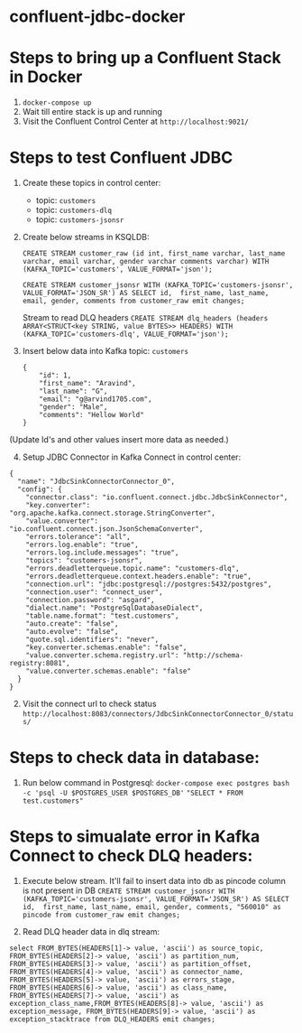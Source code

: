 # confluent-jdbc-docker

# Steps to bring up a Confluent Stack in Docker
1. ```docker-compose up```
2. Wait till entire stack is up and running
3. Visit the Confluent Control Center at ```http://localhost:9021/```


# Steps to test Confluent JDBC
1. Create these topics in control center:
    - topic: `customers`
    - topic: `customers-dlq`
    - topic: `customers-jsonsr` 

2. Create below streams in KSQLDB:

    ```CREATE STREAM customer_raw (id int, first_name varchar, last_name varchar, email varchar, gender varchar comments varchar) WITH (KAFKA_TOPIC='customers', VALUE_FORMAT='json');```

    ```CREATE STREAM customer_jsonsr WITH (KAFKA_TOPIC='customers-jsonsr', VALUE_FORMAT='JSON_SR') AS SELECT id,  first_name, last_name, email, gender, comments from customer_raw emit changes;```

    Stream to read DLQ headers
    ```CREATE STREAM dlq_headers (headers ARRAY<STRUCT<key STRING, value BYTES>> HEADERS) WITH (KAFKA_TOPIC='customers-dlq', VALUE_FORMAT='json');```

3. Insert below data into Kafka topic: `customers`

      ```
      {
          "id": 1,
          "first_name": "Aravind",
          "last_name": "G",
          "email": "g@arvind1705.com",
          "gender": "Male",
          "comments": "Hellow World"
      }
      ```
(Update Id's and other values insert more data as needed.)

4. Setup JDBC Connector in Kafka Connect in control center:

```
{
  "name": "JdbcSinkConnectorConnector_0",
  "config": {
    "connector.class": "io.confluent.connect.jdbc.JdbcSinkConnector",
    "key.converter": "org.apache.kafka.connect.storage.StringConverter",
    "value.converter": "io.confluent.connect.json.JsonSchemaConverter",
    "errors.tolerance": "all",
    "errors.log.enable": "true",
    "errors.log.include.messages": "true",
    "topics": "customers-jsonsr",
    "errors.deadletterqueue.topic.name": "customers-dlq",
    "errors.deadletterqueue.context.headers.enable": "true",
    "connection.url": "jdbc:postgresql://postgres:5432/postgres",
    "connection.user": "connect_user",
    "connection.password": "asgard",
    "dialect.name": "PostgreSqlDatabaseDialect",
    "table.name.format": "test.customers",
    "auto.create": "false",
    "auto.evolve": "false",
    "quote.sql.identifiers": "never",
    "key.converter.schemas.enable": "false",
    "value.converter.schema.registry.url": "http://schema-registry:8081",
    "value.converter.schemas.enable": "false"
  }
}

```
2. Visit the connect url to check status 
```http://localhost:8083/connectors/JdbcSinkConnectorConnector_0/status/```

# Steps to check data in database:
1. Run below command in Postgresql:
    ``` docker-compose exec postgres bash -c 'psql -U $POSTGRES_USER $POSTGRES_DB' ```
    ``` "SELECT * FROM test.customers" ```


# Steps to simualate error in Kafka Connect to check DLQ headers:

1. Execute below stream. It'll fail to insert data into db as pincode column is not present in DB 
```CREATE STREAM customer_jsonsr WITH (KAFKA_TOPIC='customers-jsonsr', VALUE_FORMAT='JSON_SR') AS SELECT id,  first_name, last_name, email, gender, comments, "560010" as pincode from customer_raw emit changes;```

2. Read DLQ header data in dlq stream:

```
select FROM_BYTES(HEADERS[1]-> value, 'ascii') as source_topic, FROM_BYTES(HEADERS[2]-> value, 'ascii') as partition_num, FROM_BYTES(HEADERS[3]-> value, 'ascii') as partition_offset, FROM_BYTES(HEADERS[4]-> value, 'ascii') as connector_name, FROM_BYTES(HEADERS[5]-> value, 'ascii') as errors_stage, FROM_BYTES(HEADERS[6]-> value, 'ascii') as class_name, FROM_BYTES(HEADERS[7]-> value, 'ascii') as exception_class_name,FROM_BYTES(HEADERS[8]-> value, 'ascii') as exception_message, FROM_BYTES(HEADERS[9]-> value, 'ascii') as exception_stacktrace from DLQ_HEADERS emit changes;

```